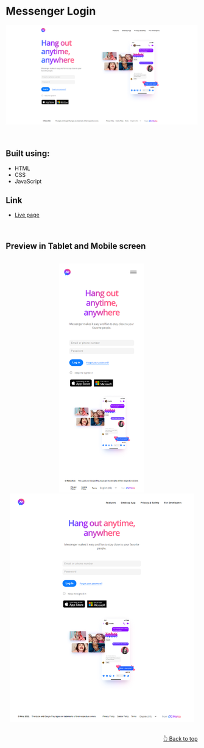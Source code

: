 <div id='top'><div>

# Messenger Login

![Design preview for the Messenger Login in desktop](assets/screenshots/desktop.png)

<br>

## **Built using:**

- HTML
- CSS
- JavaScript

## **Link**

- [Live page](https://geekcrasher.github.io/messenger-login/)

<br>

## **Preview in Tablet and Mobile screen**

<br>

<div align="center">
   <a href="assets/screenshots/mobile.png"><img src="assets/screenshots/mobile.png" height="600rem"></a>
   <a href="assets/screenshots/desktop.png"><img src="assets/screenshots/tablet.png" height="600rem"></a>
</div>

<br>
<p align="right"><a href='#top'>&#128070; Back to top</a></p>

<br>
